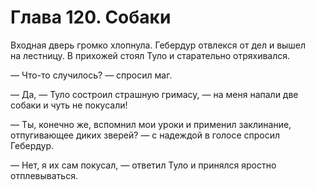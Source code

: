# Глава 120. Собаки

Входная дверь громко хлопнула. Гебердур отвлекся от дел и вышел на лестницу. В прихожей стоял Туло и старательно отряхивался.

— Что-то случилось? — спросил маг.

— Да, — Туло состроил страшную гримасу, — на меня напали две собаки и чуть не покусали!

— Ты, конечно же, вспомнил мои уроки и применил заклинание, отпугивающее диких зверей? — с надеждой в голосе спросил Гебердур.

— Нет, я их сам покусал, — ответил Туло и принялся яростно отплевываться. 

